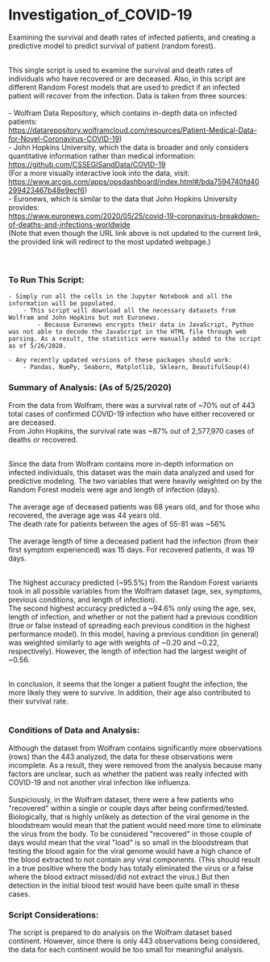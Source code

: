 # Investigation_of_COVID-19
Examining the survival and death rates of infected patients, and creating a predictive model to predict survival of patient (random forest).<br><br>


This single script is used to examine the survival and death rates of individuals who have recovered or are deceased. Also, in this script are different Random Forest models that are used to predict if an infected patient will recover from the infection. Data is taken from three sources:<br><br>
    - Wolfram Data Repository, which contains in-depth data on infected patients:<br>
    https://datarepository.wolframcloud.com/resources/Patient-Medical-Data-for-Novel-Coronavirus-COVID-19)<br>
    - John Hopkins University, which the data is broader and only considers quantitative information rather than medical information:<br>
    https://github.com/CSSEGISandData/COVID-19<br>
      (For a more visually interactive look into the data, visit: https://www.arcgis.com/apps/opsdashboard/index.html#/bda7594740fd40299423467b48e9ecf6)<br>
    - Euronews, which is similar to the data that John Hopkins University provides:<br>
        https://www.euronews.com/2020/05/25/covid-19-coronavirus-breakdown-of-deaths-and-infections-worldwide<br>
        (Note that even though the URL link above is not updated to the current link, the provided link will redirect to the most updated webpage.)<br><br><br>
    

### To Run This Script:<br>
    - Simply run all the cells in the Jupyter Notebook and all the information will be populated.
        - This script will download all the necessary datasets from Wolfram and John Hopkins but not Euronews.
            - Because Euronews encrypts their data in JavaScript, Python was not able to decode the JavaScript in the HTML file through web parsing. As a result, the statistics were manually added to the script as of 5/26/2020. 
    
    - Any recently updated versions of these packages should work:
        - Pandas, NumPy, Seaborn, Matplotlib, Sklearn, BeautifulSoup(4)
        

### Summary of Analysis: (As of 5/25/2020)<br>
From the data from Wolfram, there was a survival rate of ~70% out of 443 total cases of confirmed COVID-19 infection who have either recovered or are deceased.<br>
From John Hopkins, the survival rate was ~87% out of 2,577,970 cases of deaths or recovered.<br><br>

Since the data from Wolfram contains more in-depth information on infected individuals, this dataset was the main data analyzed and used for predictive modeling. The two variables that were heavily weighted on by the Random Forest models were age and length of infection (days).<br><br>
The average age of deceased patients was 68 years old, and for those who recovered, the average age was 44 years old.<br>
The death rate for patients between the ages of 55-81 was ~56%<br><br>
The average length of time a deceased patient had the infection (from their first symptom experienced) was 15 days. For recovered patients, it was 19 days.<br><br>
        
The highest accuracy predicted (~95.5%) from the Random Forest variants took in all possible variables from the Wolfram dataset (age, sex, symptoms, previous conditions, and length of infection).<br>
    The second highest accuracy predicted a ~94.6% only using the age, sex, length of infection, and whether or not the patient had a previous condition (true or false instead of spreading each previous condition in the highest performance model). In this model, having a previous condition (in general) was weighted similarly to age with weights of ~0.20 and ~0.22, respectively). However, the length of infection had the largest weight of ~0.56.<br><br>
    
In conclusion, it seems that the longer a patient fought the infection, the more likely they were to survive. In addition, their age also contributed to their survival rate.<br><br>
    
### Conditions of Data and Analysis:<br>
Although the dataset from Wolfram contains significantly more observations (rows) than the 443 analyzed, the data for these observations were incomplete. As a result, they were removed from the analysis because many factors are unclear, such as whether the patient was really infected with COVID-19 and not another viral infection like influenza.<br><br>
Suspiciously, in the Wolfram dataset, there were a few patients who "recovered" within a single or couple days after being confirmed/tested. Biologically, that is highly unlikely as detection of the viral genome in the bloodstream would mean that the patient would need more time to eliminate the virus from the body. To be considered "recovered" in those couple of days would mean that the viral "load" is so small in the bloodstream that testing the blood again for the viral genome would have a high chance of the blood extracted to not contain any viral components. (This should result in a true positive where the body has totally eliminated the virus or a false where the blood extract missed/did not extract the virus.) But then detection in the initial blood test would have been quite small in these cases.

### Script Considerations:
The script is prepared to do analysis on the Wolfram dataset based continent. However, since there is only 443 observations being considered, the data for each continent would be too small for meaningful analysis. 
